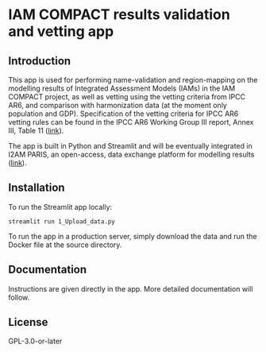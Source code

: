 # IAM COMPACT results validation and vetting app

## Introduction

This app is used for performing name-validation and region-mapping on the modelling results of Integrated Assessment Models (IAMs)
in the IAM COMPACT project, as well as vetting using the vetting criteria from IPCC AR6, and comparison with harmonization data
(at the moment only population and GDP). Specification of the vetting criteria for IPCC AR6 vetting rules can be found in the
IPCC AR6 Working Group III report, Annex III, Table 11 ([link](https://www.ipcc.ch/report/ar6/wg3/downloads/report/IPCC_AR6_WGIII_Annex-III.pdf)).

The app is built in Python and Streamlit and will be eventually integrated in I2AM PARIS, an open-access, data exchange platform for modelling results ([link](https://i2am-paris.eu)).

## Installation

To run the Streamlit app locally:

    streamlit run 1_Upload_data.py

To run the app in a production server, simply download the data and run the Docker file at the source directory.



## Documentation

Instructions are given directly in the app. More detailed documentation will follow.

## License

GPL-3.0-or-later

